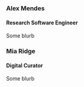 
### Alex Mendes <a href="https://github.com/alexandermendes"><span class="fa fa-github"></span></a>
#### Research Software Engineer
Some blurb

### Mia Ridge
#### Digital Curator
Some blurb
